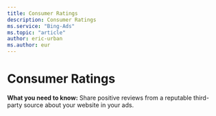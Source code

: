 ```yaml
---
title: Consumer Ratings
description: Consumer Ratings
ms.service: "Bing-Ads"
ms.topic: "article"
author: eric-urban
ms.author: eur
---
```


# Consumer Ratings

**What you need to know:** Share positive reviews from a reputable third-party source about your website in your ads.


